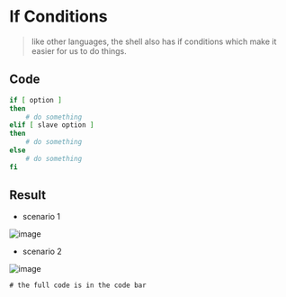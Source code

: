 # If Conditions
> like other languages, the shell also has if conditions which make it easier for us to do things.

## Code
```sh
if [ option ]
then
    # do something
elif [ slave option ]
then
    # do something
else 
    # do something
fi
```

## Result
- scenario 1

![image](https://github.com/tiaradwim1306/bash-script/assets/120786669/3c96a596-23c9-41ef-afe3-5ef2471fb3ef)

- scenario 2

![image](https://github.com/tiaradwim1306/bash-script/assets/120786669/2131d62f-4cd0-4add-9e5e-7e4eb298b7b0)

`# the full code is in the code bar`
